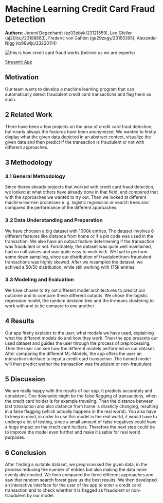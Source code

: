 # Machine Learning Credit Card Fraud Detection

**Authors**: Jeremi Degenhardt (ez03obyk/23121559), Leo Gfeller (aj20ibuj/23188883), Frederic von Gahlen (ge29zogy/23156365), Alexander Nigg (to98wiju/23220114)

![this is how credit card fraud works (believe us we are experts)](https://github.com/uulex/ML4B/blob/main/dataset-cover.jpg?raw=true)

[Streamlit App](https://ccfraud.streamlit.app)

## Motivation
Our team wants to develop a machine learning program that can automatically detect fraudulent credit card transactions and flag them as such.

## 2 Related Work
There have been a few projects on the area of credit card fraut detection, but nearly always the features have been anonymized. We wanted to firstly display what the given data depicted in an abstract context, visualize the given data and then predict if the transaction is fraudulent or not with different approaches.

## 3 Methodology
### 3.1 General Methodology
Since theres already projects that worked with credit card fraud detection, we looked at what others have already done in that field, and compared that with the approaches we wanted to try out. Then we looked at different machine learnen processes e. g. logistic regression or search trees and compared the performance of the different approaches.

### 3.2 Data Understanding and Preparation
We have choosen a big dataset with 1000k entries. The dataset involves 8 different features like distance from home or if a pin code was used in the transaction. We also have an output feature determening if the transaction was fraudulent or not. Forutnately, the dataset was quite well maintained, had no null values and was quite easy to work with. We had to perform some down sampling, since our distribution of fraudulent/non-fraudulent transactions was highly skewed. After we resampled the dataset, we achived a 50/50 distribution, while still working with 175k entries.

### 3.3 Modeling and Evaluation
We have chosen to try out different model architectures to predict our outcome and to compare these different outputs. We chose the logistic regression model, the random decision tree and the k-means clustering to work with and to be compare to one another .

## 4 Results

Our app firstly explains to the user, what models we have used, explaining what the different models do and how they work. Then the app presents our used dataset and guides the user through the process of preprocessing. Then the user can see how the different models performed on our dataset.
After comparing the different ML-Models, the app offers the user an interactive interface to input a credit card transaction. The trained model will then predict wether the transaction was fraudulent or non-fraudulent.

## 5 Discussion
We are really happy with the results of our app. It predicts accurately and consistent. One downside might be the false flagging of transactions, when the credit card holder is for example traveling. Then the distance between last transaction and also distance from home is drasticly changing, resulting in a false flagging (which actually happens in the real world).  You also have to keep in mind, in order to use this model in the real world, it would have to undergo a lot of testing, since a small amount of false negatives could have a huge impact on the credit card holders. Therefore the next step could be to improve the model even further and make it usable for real world purposes.

## 6 Conclusion
After finding a suitable dataset, we preprocessed the given data, in the process reducing the number of entries but also making the data more evenly distribuited. We then compared the three different approaches and saw that random search forest gave us the best results. We then developed an interactive interface for the user of the app to enter a credit card transaction and to check whether it is flagged as fraudulent or non-fraudulent by our model.


